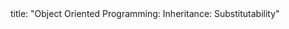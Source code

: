 <frontmatter>
title: "Object Oriented Programming: Inheritance: Substitutability"
</frontmatter>

<include src="unit-inPage-asFlat.md" boilerplate />